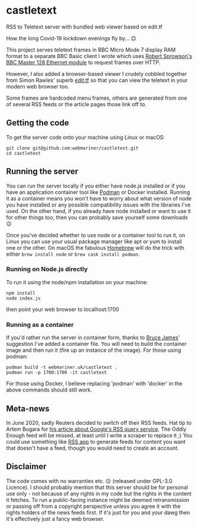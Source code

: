 # castletext
RSS to Teletext server with bundled web viewer based on edit.tf

How the long Covid-19 lockdown evenings fly by... 😉

This project serves teletext frames in BBC Micro Mode 7 display RAM format to a separate BBC Basic client I wrote
which uses [Robert Sprowson's BBC Master 128 Ethernet module](http://www.sprow.co.uk/bbc/masternet.htm) to request frames over HTTP.

However, I also added a browser-based viewer I crudely cobbled together from Simon Rawles' superb [edit.tf](https://github.com/rawles/edit.tf) so that you can view the teletext in your modern web browser too.

Some frames are hardcoded menu frames, others are generated from one of several RSS feeds or the article pages those
link off to.

## Getting the code
To get the server code onto your machine using Linux or macOS:
```
git clone git@github.com:webmariner/castletext.git
cd castletext
```

## Running the server
You can run the server locally if you either have node.js installed or if you have an application container tool like [Podman](http://docs.podman.io/en/latest/) or Docker installed. Running it as a container means you won't have to worry about what version of node you have installed or any possible compatibility issues with the libraries I've used. On the other hand, if you already have node installed or want to use it for other things too, then you can probably save yourself some downloads 😉

Once you've decided whether to use node or a container tool to run it, on Linux you can use your usual package manager like apt or yum to install one or the other. On macOS the fabulous [Homebrew](https://brew.sh/) will do the trick with either `brew install node` or `brew cask install podman`.

### Running on Node.js directly
To run it using the node/npm installation on your machine:
```
npm install
node index.js
```
then point your web browser to localhost:1700

### Running as a container
If you'd rather run the server in container form, thanks to [Bruce James](https://github.com/CygnusAlpha)' suggestion I've added a container file. You will need to build the container image and then run it (fire up an instance of the image). For those using podman:
```
podman build -t webmariner.uk/castletext .
podman run -p 1700:1700 -it castletext
```
For those using Docker, I believe replacing 'podman' with 'docker' in the above commands should still work.

## Meta-news
In June 2020, sadly Reuters decided to switch off their RSS feeds. Hat tip to Artem Bugara for [his article about Google's RSS query service](https://codarium.substack.com/p/returning-the-killed-rss-of-reuters). The Oddly Enough feed will be missed, at least until I write a scraper to replace it ;) You could use something like [RSS app](https://rss.app/) to generate feeds for content you want that doesn't have a feed, though you would need to create an account.

## Disclaimer
The code comes with no warranties etc. 😉 (released under GPL-3.0 Licence). I should probably mention that this server should be for personal use only - not because of any rights in my code but the rights in the content it fetches. To run a public-facing instance might be deemed retransmission or passing off from a copyright perspective unless you agree it with the rights holders of the news feeds first. If it's just for you and your dawg then it's effectively just a fancy web browser.